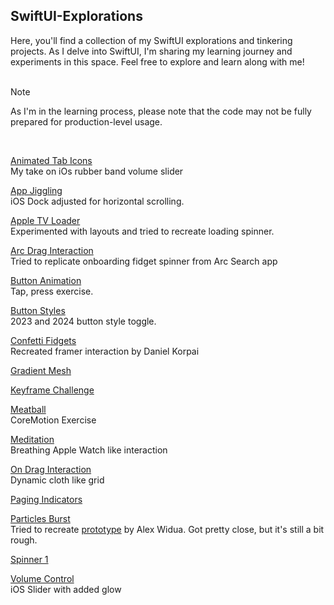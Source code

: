 ## SwiftUI-Explorations ##

Here, you'll find a collection of my SwiftUI explorations and tinkering projects. As I delve into SwiftUI, I'm sharing my learning journey and experiments in this space. Feel free to explore and learn along with me!<br /><br />
> [!NOTE]
> As I'm in the learning process, please note that the code may not be fully prepared for production-level usage.<br />
<br />

[Animated Tab Icons](https://github.com/tonilijic/SwiftUI-Explorations/tree/main/Animated%20Tab%20Icons) <br />
My take on iOs rubber band volume slider<br />

[App Jiggling](https://github.com/tonilijic/SwiftUI-Explorations/tree/main/AppJiggling) <br />
iOS Dock adjusted for horizontal scrolling.<br />

[Apple TV Loader](https://github.com/tonilijic/SwiftUI-Explorations/tree/main/AppleTVLoader) <br />
Experimented with layouts and tried to recreate loading spinner.<br />

[Arc Drag Interaction](https://github.com/tonilijic/SwiftUI-Explorations/tree/main/ArcDragInteraction) <br />
Tried to replicate onboarding fidget spinner from Arc Search app<br />

[Button Animation](https://github.com/tonilijic/SwiftUI-Explorations/tree/main/Button%20animation) <br />
Tap, press exercise.<br />

[Button Styles](https://github.com/tonilijic/SwiftUI-Explorations/tree/main/Button%20Styles) <br />
2023 and 2024 button style toggle.<br />

[Confetti Fidgets](https://github.com/tonilijic/SwiftUI-Explorations/tree/main/ConfettiFidgets) <br />
Recreated framer interaction by Daniel Korpai<br />

[Gradient Mesh ](https://github.com/tonilijic/SwiftUI-Explorations/tree/main/Gradient%20Mesh)<br />

[Keyframe Challenge ](https://github.com/tonilijic/SwiftUI-Explorations/tree/main/KeyframeChallenge)<br />

[Meatball](https://github.com/tonilijic/SwiftUI-Explorations/tree/main/Meatball) <br />
CoreMotion Exercise<br />

[Meditation](https://github.com/tonilijic/SwiftUI-Explorations/tree/main/Meditation) <br />
Breathing Apple Watch like interaction<br />

[On Drag Interaction](https://github.com/tonilijic/SwiftUI-Explorations/tree/main/OnDragExercise) <br />
Dynamic cloth like grid<br />

[Paging Indicators ](https://github.com/tonilijic/SwiftUI-Explorations/tree/main/Paging%20Indicators)<br />

[Particles Burst](https://github.com/tonilijic/SwiftUI-Explorations/tree/main/Particles%20Burst) <br />
Tried to recreate [prototype](https://x.com/alexwidua/status/1702356242713178411?s=20) by Alex Widua. Got pretty close, but it's still a bit rough.<br />

[Spinner 1](https://github.com/tonilijic/SwiftUI-Explorations/tree/main/Spinner1) <br />

[Volume Control](https://github.com/tonilijic/SwiftUI-Explorations/tree/main/Volume%20Control) <br />
iOS Slider with added glow<br />